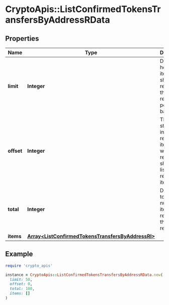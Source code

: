 # CryptoApis::ListConfirmedTokensTransfersByAddressRData

## Properties

| Name | Type | Description | Notes |
| ---- | ---- | ----------- | ----- |
| **limit** | **Integer** | Defines how many items should be returned in the response per page basis. |  |
| **offset** | **Integer** | The starting index of the response items, i.e. where the response should start listing the returned items. |  |
| **total** | **Integer** | Defines the total number of items returned in the response. |  |
| **items** | [**Array&lt;ListConfirmedTokensTransfersByAddressRI&gt;**](ListConfirmedTokensTransfersByAddressRI.md) |  |  |

## Example

```ruby
require 'crypto_apis'

instance = CryptoApis::ListConfirmedTokensTransfersByAddressRData.new(
  limit: 50,
  offset: 0,
  total: 100,
  items: []
)
```

